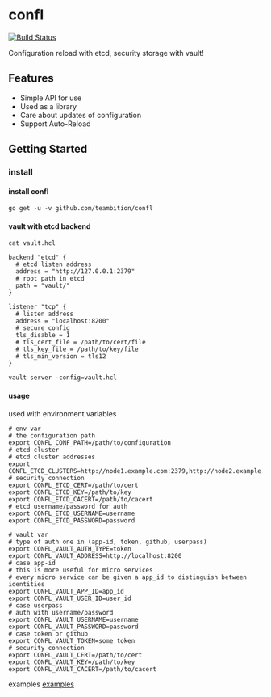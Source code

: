 # confl

[![Build Status](https://travis-ci.org/teambition/confl.svg?branch=master)](https://travis-ci.org/teambition/confl)

Configuration reload with etcd, security storage with vault!

## Features

* Simple API for use
* Used as a library
* Care about updates of configuration
* Support Auto-Reload

## Getting Started

### install

#### install confl 

```shell
go get -u -v github.com/teambition/confl
```

#### vault with etcd backend

```shell
cat vault.hcl
```

```hcl
backend "etcd" {
  # etcd listen address
  address = "http://127.0.0.1:2379"
  # root path in etcd
  path = "vault/"
}

listener "tcp" {
  # listen address
  address = "localhost:8200"
  # secure config
  tls_disable = 1
  # tls_cert_file = /path/to/cert/file
  # tls_key_file = /path/to/key/file
  # tls_min_version = tls12
}
```

```shell
vault server -config=vault.hcl
```

#### usage

used with environment variables

```shell
# env var
# the configuration path
export CONFL_CONF_PATH=/path/to/configuration
# etcd cluster
# etcd cluster addresses
export CONFL_ETCD_CLUSTERS=http://node1.example.com:2379,http://node2.example.com:2379,http://node3.example.com:2379
# security connection
export CONFL_ETCD_CERT=/path/to/cert
export CONFL_ETCD_KEY=/path/to/key
export CONFL_ETCD_CACERT=/path/to/cacert
# etcd username/password for auth
export CONFL_ETCD_USERNAME=username
export CONFL_ETCD_PASSWORD=password

# vault var
# type of auth one in (app-id, token, github, userpass)
export CONFL_VAULT_AUTH_TYPE=token 
export CONFL_VAULT_ADDRESS=http://localhost:8200
# case app-id
# this is more useful for micro services
# every micro service can be given a app_id to distinguish between identities
export CONFL_VAULT_APP_ID=app_id
export CONFL_VAULT_USER_ID=user_id
# case userpass
# auth with username/password
export CONFL_VAULT_USERNAME=username
export CONFL_VAULT_PASSWORD=password
# case token or github
export CONFL_VAULT_TOKEN=some token
# security connection
export CONFL_VAULT_CERT=/path/to/cert
export CONFL_VAULT_KEY=/path/to/key
export CONFL_VAULT_CACERT=/path/to/cacert
```

examples [examples](examples/)
